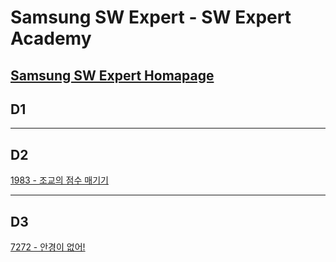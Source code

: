 # Samsung SW Expert - SW Expert Academy
[Samsung SW Expert Homapage](https://www.swexpertacademy.com)
-------------------------------------------
## D1

-------------------------------------------
## D2
[1983 - 조교의 점수 매기기](https://github.com/kh030728/SW-expert-academy-study-storage/blob/master/kkh/1983/README.md)

-------------------------------------------
## D3
[7272 - 안경이 없어!](https://github.com/kh030728/SW-expert-academy-study-storage/blob/master/kkh/7272/README.md)
